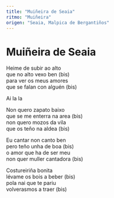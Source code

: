 ```yaml
---
title: "Muiñeira de Seaia"
ritmo: "Muiñeira"
origen: "Seaia, Malpica de Bergantiños"
---
```


# Muiñeira de Seaia

Heime de subir ao alto<br>
que no alto vexo ben (bis)<br>
para ver os meus amores<br>
que se falan con alguén (bis)<br>

Ai la la

Non quero zapato baixo<br>
que se me enterra na area (bis)<br>
non quero mozos da vila<br>
que os teño na aldea (bis)<br>

Eu cantar non canto ben<br>
pero teño unha de boa (bis)<br>
o amor que ha de ser meu<br>
non quer muller cantadora (bis)

Costureiriña bonita<br>
lévame os bois a beber (bis)<br>
pola nai que te pariu<br>
volverasmos a traer (bis)